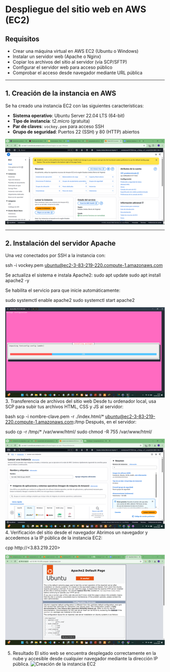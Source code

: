 # Despliegue del sitio web en AWS (EC2)

## Requisitos
- Crear una máquina virtual en AWS EC2 (Ubuntu o Windows)
- Instalar un servidor web (Apache o Nginx)
- Copiar los archivos del sitio al servidor (vía SCP/SFTP)
- Configurar el servidor web para acceso público
- Comprobar el acceso desde navegador mediante URL pública

---

## 1. Creación de la instancia en AWS

Se ha creado una instancia EC2 con las siguientes características:

- **Sistema operativo**: Ubuntu Server 22.04 LTS (64-bit)
- **Tipo de instancia**: t2.micro (gratuita)
- **Par de claves**: `vockey.pem` para acceso SSH
- **Grupo de seguridad**: Puertos 22 (SSH) y 80 (HTTP) abiertos

  
![Creación de la instancia EC2](./capturas/1_creacion_instancia.png)

---

## 2. Instalación del servidor Apache

Una vez conectados por SSH a la instancia con:

ssh -i vockey.pem ubuntu@ec2-3-83-219-220.compute-1.amazonaws.com

Se actualiza el sistema e instala Apache2:
sudo apt update
sudo apt install apache2 -y

Se habilita el servicio para que inicie automáticamente:

sudo systemctl enable apache2
sudo systemctl start apache2

![Creación de la instancia EC2](./capturas/2_instalacion_apache.png)
3. Transferencia de archivos del sitio web
Desde tu ordenador local, usa SCP para subir tus archivos HTML, CSS y JS al servidor:

bash
scp -i nombre-clave.pem -r ./index.html/* ubuntu@ec2-3-83-219-220.compute-1.amazonaws.com:/tmp
Después, en el servidor:


sudo cp -r /tmp/* /var/www/html/
sudo chmod -R 755 /var/www/html/

![Creación de la instancia EC2](./capturas/3_creacion_instancia.png)
4. Verificación del sitio desde el navegador
Abrimos un navegador y accedemos a la IP pública de la instancia EC2:

cpp
http://<3.83.219.220>

![Creación de la instancia EC2](./capturas/4_sitio_funcionando.png)

5. Resultado
El sitio web se encuentra desplegado correctamente en la nube y accesible desde cualquier navegador mediante la dirección IP pública.
![Creación de la instancia EC2]()

